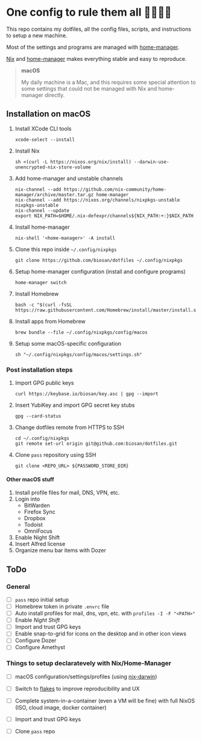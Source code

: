 
# One config to rule them all 💍👨‍💻🔥

This repo contains my dotfiles, all the config files, scripts, and instructions to setup a new machine.

Most of the settings and programs are managed with [home-manager](https://github.com/nix-community/home-manager).

[Nix](https://nixos.org/) and [home-manager](https://github.com/nix-community/home-manager) makes everything stable and easy to reproduce.

> **macOS**
>
> My daily machine is a Mac, and this requires some special attention to some settings that could not be managed with Nix and home-manager directly.


## Installation on macOS

1. Install XCode CLI tools
    ```
    xcode-select --install
    ```

1. Install Nix
    ```
    sh <(curl -L https://nixos.org/nix/install) --darwin-use-unencrypted-nix-store-volume
    ```
1. Add home-manager and unstable channels
    ```
    nix-channel --add https://github.com/nix-community/home-manager/archive/master.tar.gz home-manager
    nix-channel --add https://nixos.org/channels/nixpkgs-unstable nixpkgs-unstable
    nix-channel --update
    export NIX_PATH=$HOME/.nix-defexpr/channels${NIX_PATH:+:}$NIX_PATH
    ```
1. Install home-manager
    ```
    nix-shell '<home-manager>' -A install
    ```
1. Clone this repo inside `~/.config/nixpkgs`
    ```
    git clone https://github.com/biosan/dotfiles ~/.config/nixpkgs
    ```
1. Setup home-manager configuration (install and configure programs)
    ```
    home-manager switch
    ```

1. Install Homebrew
    ```
    bash -c "$(curl -fsSL https://raw.githubusercontent.com/Homebrew/install/master/install.sh)"
    ```
1. Install apps from Homebrew
    ```
    brew bundle --file ~/.config/nixpkgs/config/macos
    ```
1. Setup some macOS-specific configuration
    ```
    sh "~/.config/nixpkgs/config/macos/settings.sh"
    ```


### Post installation steps

1. Import GPG public keys
    ```
    curl https://keybase.io/biosan/key.asc | gpg --import
    ```
1. Insert YubiKey and import GPG secret key stubs
    ```
    gpg --card-status
    ```
1. Change dotfiles remote from HTTPS to SSH
    ```
    cd ~/.config/nixpkgs
    git remote set-url origin git@github.com:biosan/dotfiles.git
    ```
1. Clone `pass` repository using SSH
    ```
    git clone <REPO_URL> ${PASSWORD_STORE_DIR}
    ```


#### Other macOS stuff

1. Install profile files for mail, DNS, VPN, etc.
1. Login into
    - BitWarden
    - Firefox Sync
    - Dropbox
    - Todoist
    - OmniFocus
1. Enable Night Shift
1. Insert Alfred license
1. Organize menu bar items with Dozer



## ToDo

### General

- [ ] `pass` repo initial setup
- [ ] Homebrew token in private `.envrc` file
- [ ] Auto install profiles for mail, dns, vpn, etc. with `profiles -I -F "<PATH>"`
- [ ] Enable *Night Shift*
- [ ] Import and trust GPG keys
- [ ] Enable snap-to-grid for icons on the desktop and in other icon views
- [ ] Configure Dozer
- [ ] Configure Amethyst

### Things to setup declaratevely with Nix/Home-Manager

- [ ] macOS configuration/settings/profiles (using [nix-darwin](https://github.com/LnL7/nix-darwin))
- [ ] Switch to [flakes](https://nixos.wiki/wiki/Flakes) to improve reproducibility and UX
- [ ] Complete system-in-a-container (even a VM will be fine) with full NixOS (ISO, cloud image, docker container)
- [ ] Import and trust GPG keys
- [ ] Clone `pass` repo

